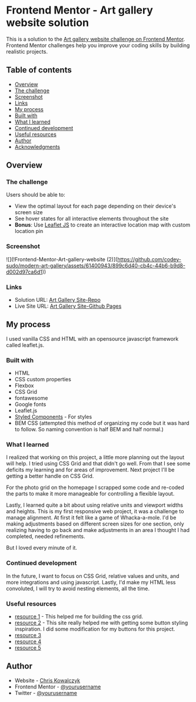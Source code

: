 # Frontend Mentor - Art gallery website solution

This is a solution to the [Art gallery website challenge on Frontend Mentor](https://www.frontendmentor.io/challenges/art-gallery-website-yVdrZlxyA). Frontend Mentor challenges help you improve your coding skills by building realistic projects. 

## Table of contents

  - [Overview](#overview)
  - [The challenge](#the-challenge)
  - [Screenshot](#screenshot)
  - [Links](#links)
  - [My process](#my-process)
  - [Built with](#built-with)
  - [What I learned](#what-i-learned)
  - [Continued development](#continued-development)
  - [Useful resources](#useful-resources)
  - [Author](#author)
  - [Acknowledgments](#acknowledgments)



## Overview

### The challenge

Users should be able to:

- View the optimal layout for each page depending on their device's screen size
- See hover states for all interactive elements throughout the site
- **Bonus**: Use [Leaflet JS](https://leafletjs.com/) to create an interactive location map with custom location pin

### Screenshot

![](!Frontend-Mentor-Art-gallery-website (2)](https://github.com/codey-sudo/modern-art-gallery/assets/61400943/899c6d40-cb4c-44b6-b9d8-d002d97ca6d1))



### Links

- Solution URL: [Art Gallery Site-Repo](https://github.com/codey-sudo/modern-art-gallery.git)
- Live Site URL: [Art Gallery Site-Github Pages](https://codey-sudo.github.io/modern-art-gallery/)

## My process

I used vanilla CSS and HTML with an opensource javascript framework called leaflet.js. 



### Built with

- HTML
- CSS custom properties
- Flexbox
- CSS Grid
- fontawesome
- Google fonts
- Leaflet.js
- [Styled Components](https://styled-components.com/) - For styles
- BEM CSS (attempted this method of organizing my code but it was hard to follow. So naming convention is half BEM and half normal.)



### What I learned

I realized that working on this project, a little more planning out the layout will help. I tried using CSS Grid and that didn't go well. From that I see some deficits my learning and for areas of improvement. Next project I'll be getting a better handle on CSS Grid. 

For the photo grid on the homepage I scrapped some code and re-coded the parts to make it more manageable for controlling a flexible layout. 

Lastly, I learned quite a bit about using relative units and viewport widths and heights. This is my first responsive web project, it was a challenge to manage alignment. At first it felt like a game of Whacka-a-mole. I'd be making adjustments based on different screen sizes for one section, only realizing having to go back and make adjustments in an area I thought I had completed, needed refinements.

But I loved every minute of it. 


### Continued development

In the future, I want to focus on CSS Grid, relative values and units, and more integrations and using javascript. Lastly, I'd make my HTML less convoluted, I will try to avoid nesting elements, all the time. 


### Useful resources

- [resource 1](https://www.layoutit.com/) - This helped me for building the css grid.
- [resource 2](https://getcssscan.com/css-buttons-examples) - This site really helped me with getting some button styling inspiration. I did some modification for my buttons for this project. 
- [resource 3](https://chat.openai.com/) 
- [resource 4](https://www.youtube.com/@KevinPowell)
- [resource 5](https://css-tricks.com/snippets/css/a-guide-to-flexbox/)


## Author

- Website - [Chris Kowalczyk](https://www.your-site.com)
- Frontend Mentor - [@yourusername](https://www.frontendmentor.io/profile/yourusername)
- Twitter - [@yourusername](https://www.twitter.com/yourusername)

